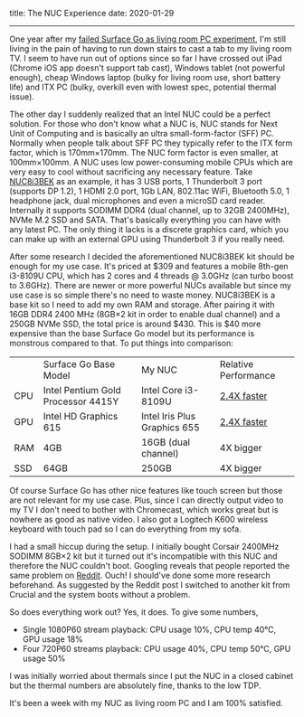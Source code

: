 title: The NUC Experience
date: 2020-01-29

---

One year after my [failed Surface Go as living room PC experiment](/posts/surface-go), I'm still living in the pain of having to run down stairs to cast a tab to my living room TV. I seem to have run out of options since so far I have crossed out iPad (Chrome iOS app doesn't support tab cast), Windows tablet (not powerful enough), cheap Windows laptop (bulky for living room use, short battery life) and ITX PC (bulky, overkill even with lowest spec, potential thermal issue).

The other day I suddenly realized that an Intel NUC could be a perfect solution. For those who don't know what a NUC is, NUC stands for Next Unit of Computing and is basically an ultra small-form-factor (SFF) PC. Normally when people talk about SFF PC they typically refer to the ITX form factor, which is 170mm×170mm. The NUC form factor is even smaller, at 100mm×100mm. A NUC uses low power-consuming mobile CPUs which are very easy to cool without sacrificing any necessary feature. Take [NUC8i3BEK](https://www.intel.com/content/www/us/en/products/boards-kits/nuc/kits/nuc8i3bek.html) as an example, it has 3 USB ports, 1 Thunderbolt 3 port (supports DP 1.2), 1 HDMI 2.0 port, 1Gb LAN, 802.11ac WiFi, Bluetooth 5.0, 1 headphone jack, dual microphones and even a microSD card reader. Internally it supports SODIMM DDR4 (dual channel, up to 32GB 2400MHz), NVMe M.2 SSD and SATA. That's basically everything you can have with any latest PC. The only thing it lacks is a discrete graphics card, which you can make up with an external GPU using Thunderbolt 3 if you really need.

After some research I decided the aforementioned NUC8i3BEK kit should be enough for my use case. It's priced at $309 and features a mobile 8th-gen i3-8109U CPU, which has 2 cores and 4 threads @ 3.0GHz (can turbo boost to 3.6GHz). There are newer or more powerful NUCs available but since my use case is so simple there's no need to waste money. NUC8i3BEK is a base kit so I need to add my own RAM and storage. After pairing it with 16GB DDR4 2400 MHz (8GB×2 kit in order to enable dual channel) and a 250GB NVMe SSD, the total price is around $430. This is $40 more expensive than the base Surface Go model but its performance is monstrous compared to that. To put things into comparison:

<table>
  <tbody>
    <tr>
      <td colspan="1" rowspan="1">
      </td>
      <td colspan="1" rowspan="1">
        Surface Go Base Model
      </td>
      <td colspan="1" rowspan="1">
        My NUC
      </td>
      <td>
        Relative Performance
      </td>
    </tr>
    <tr>
      <td colspan="1" rowspan="1">
        CPU
      </td>
      <td colspan="1" rowspan="1">
        Intel Pentium Gold Processor 4415Y
      </td>
      <td colspan="1" rowspan="1">
        Intel Core i3-8109U
      </td>
      <td colspan="1" rowspan="1">
        <a href="https://cpu.userbenchmark.com/Compare/Intel-Pentium-Gold-4415Y-vs-Intel-Core-i3-8109U/m549016vsm609620">2.4X faster</a>
      </td>
    </tr>
    <tr>
      <td colspan="1" rowspan="1">
        GPU
      </td>
      <td colspan="1" rowspan="1">
        Intel HD Graphics 615
      </td>
      <td colspan="1" rowspan="1">
        Intel Iris Plus Graphics 655
      </td>
      <td colspan="1" rowspan="1">
        <a href="https://gpu.userbenchmark.com/Compare/Intel--Iris-Plus-650-Mobile-Kaby-Lake-vs-Intel-HD-615-Mobile-Kaby-Lake/m367939vsm193629">2.4X faster</a>
      </td>
    </tr>
    <tr>
      <td colspan="1" rowspan="1">
        RAM
      </td>
      <td colspan="1" rowspan="1">
        4GB
      </td>
      <td colspan="1" rowspan="1">
        16GB (dual channel)
      </td>
      <td colspan="1" rowspan="1">
        4X bigger
      </td>
    </tr>
    <tr>
      <td colspan="1" rowspan="1">
        SSD
      </td>
      <td colspan="1" rowspan="1">
        64GB
      </td>
      <td colspan="1" rowspan="1">
        250GB
      </td>
      <td colspan="1" rowspan="1">
        4X bigger
      </td>
    </tr>
  </tbody>
</table>

Of course Surface Go has other nice features like touch screen but those are not relevant for my use case. Plus, since I can directly output video to my TV I don't need to bother with Chromecast, which works great but is nowhere as good as native video. I also got a Logitech K600 wireless keyboard with touch pad so I can do everything from my sofa.

I had a small hiccup during the setup. I initially bought Corsair 2400MHz SODIMM 8GB×2 kit but it turned out it's incompatible with this NUC and therefore the NUC couldn't boot. Googling reveals that people reported the same problem on [Reddit](https://www.reddit.com/r/intelnuc/comments/b7018m/warning_about_corsair_ram/). Ouch! I should've done some more research beforehand. As suggested by the Reddit post I switched to another kit from Crucial and the system boots without a problem.

So does everything work out? Yes, it does. To give some numbers,

* Single 1080P60 stream playback: CPU usage 10%, CPU temp 40°C, GPU usage 18%
* Four 720P60 streams playback: CPU usage 40%, CPU temp 50°C, GPU usage 50%

I was initially worried about thermals since I put the NUC in a closed cabinet but the thermal numbers are absolutely fine, thanks to the low TDP.

It's been a week with my NUC as living room PC and I am 100% satisfied.

